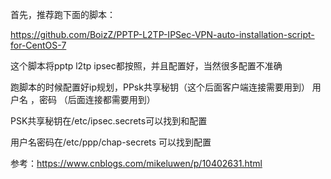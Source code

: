 首先，推荐跑下面的脚本：

https://github.com/BoizZ/PPTP-L2TP-IPSec-VPN-auto-installation-script-for-CentOS-7

这个脚本将pptp l2tp  ipsec都按照，并且配置好，当然很多配置不准确

跑脚本的时候配置好ip规划，PPsk共享秘钥（这个后面客户端连接需要用到） 用户名 ，密码 （后面连接都需要用到）  

PSK共享秘钥在/etc/ipsec.secrets可以找到和配置

用户名密码在/etc/ppp/chap-secrets 可以找到配置


参考：https://www.cnblogs.com/mikeluwen/p/10402631.html